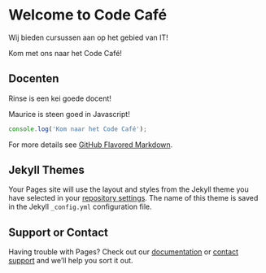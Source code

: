 # Welcome to Code Café

Wij bieden cursussen aan op het gebied van IT!

Kom met ons naar het Code Café!

## Docenten

Rinse is een kei goede docent!

Maurice is steen goed in Javascript!

```javascript
console.log('Kom naar het Code Café');
```

For more details see [GitHub Flavored Markdown](https://guides.github.com/features/mastering-markdown/).

## Jekyll Themes

Your Pages site will use the layout and styles from the Jekyll theme you have selected in your [repository settings](https://github.com/het-code-cafe/webpage/settings/pages). The name of this theme is saved in the Jekyll `_config.yml` configuration file.

## Support or Contact

Having trouble with Pages? Check out our [documentation](https://docs.github.com/categories/github-pages-basics/) or [contact support](https://support.github.com/contact) and we’ll help you sort it out.
